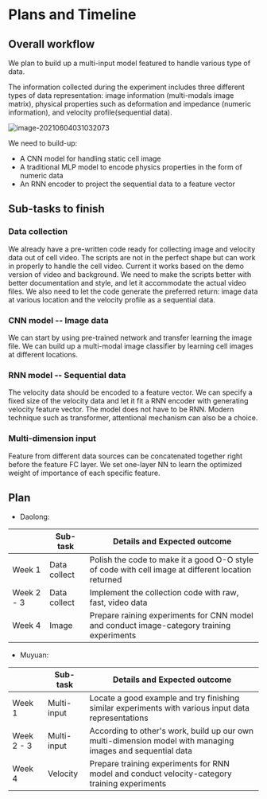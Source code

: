 # Plans and Timeline

## Overall workflow

We plan to build up a multi-input model featured to handle various type of data. 

The information collected during the experiment includes three different types of data representation: image information (multi-modals image matrix), physical properties such as deformation and impedance (numeric information), and velocity profile(sequential data). 



![image-20210604031032073](file://C:/Users/wangs/OneDrive%20-%20Lehigh%20University/reportsandmeeting/060421/image-20210604031032073.png?lastModify=1623118759)



We need to build-up:

- A CNN model for handling static cell image
- A traditional MLP model to encode physics properties in the form of numeric data
- An RNN encoder to project the sequential data to a feature vector

## Sub-tasks to finish

### Data collection

We already have a pre-written code ready for collecting image and velocity data out of cell video. The scripts are not in the perfect shape but can work in properly to handle the cell video. Current it works based on the demo version of video and background. We need to make the scripts better with better documentation and style, and let it accommodate the actual video files. We also need to let the code generate the preferred return: image data at various location and the velocity profile as a sequential data.

 ### CNN model -- Image data

We can start by using pre-trained network and transfer learning the image file. We can build up a multi-modal image classifier by learning cell images at different locations.

 ### RNN model -- Sequential data

The velocity data should be encoded to a feature vector. We can specify a fixed size of the velocity data and let it fit a RNN encoder with generating velocity feature vector. The model does not have to be RNN. Modern technique such as transformer, attentional mechanism can also be a choice.

### Multi-dimension input

Feature from different data sources can be concatenated together right before the feature FC layer. We set one-layer NN to learn the optimized weight of  importance of each specific feature.

## Plan

- Daolong:

|            | Sub-task     | Details and Expected outcome                                 |
| ---------- | ------------ | ------------------------------------------------------------ |
| Week 1     | Data collect | Polish the code to make it a good O-O style of code with cell image at different location returned |
| Week 2 - 3 | Data collect | Implement the collection code with raw, fast, video data     |
| Week 4     | Image        | Prepare raining experiments for CNN model and conduct image-category training experiments |



- Muyuan:

|            | Sub-task    | Details and Expected outcome                                 |
| ---------- | ----------- | ------------------------------------------------------------ |
| Week 1     | Multi-input | Locate a good example and try finishing similar experiments with various input data representations |
| Week 2 - 3 | Multi-input | According to other's work, build up our own multi-dimension model with managing images and sequential data |
| Week 4     | Velocity    | Prepare training experiments for RNN model and conduct velocity-category training experiments |





